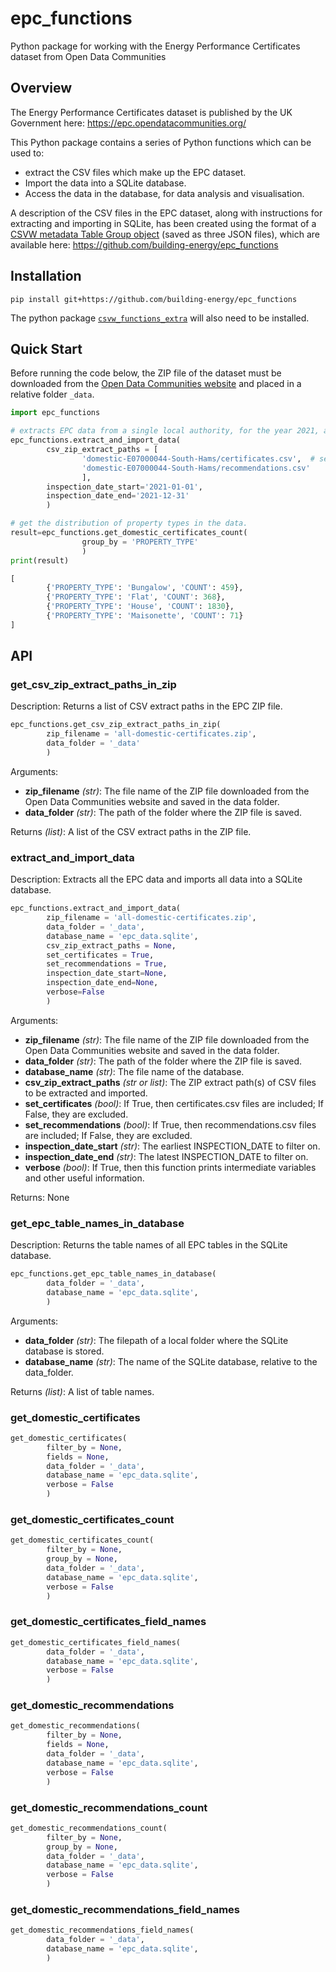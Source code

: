 # epc_functions
Python package for working with the Energy Performance Certificates dataset from Open Data Communities

## Overview

The Energy Performance Certificates dataset is published by the UK Government here: https://epc.opendatacommunities.org/

This Python package contains a series of Python functions which can be used to:
- extract the CSV files which make up the EPC dataset.
- Import the data into a SQLite database.
- Access the data in the database, for data analysis and visualisation.

A description of the CSV files in the EPC dataset, along with instructions for extracting and importing in SQLite, has been created using the format of a [CSVW metadata Table Group object](https://www.w3.org/TR/2015/REC-tabular-metadata-20151217/#table-groups) (saved as three JSON files), which are available here: https://github.com/building-energy/epc_functions

## Installation

`pip install git+https://github.com/building-energy/epc_functions`

The python package [`csvw_functions_extra`](https://github.com/stevenkfirth/csvw_functions_extra) will also need to be installed.

## Quick Start

Before running the code below, the ZIP file of the dataset must be downloaded from the [Open Data Communities website](https://epc.opendatacommunities.org/) and placed in a relative folder `_data`.

```python
import epc_functions

# extracts EPC data from a single local authority, for the year 2021, and import into database.
epc_functions.extract_and_import_data(
        csv_zip_extract_paths = [
                'domestic-E07000044-South-Hams/certificates.csv',  # see the function `get_csv_zip_extract_paths_in_zip` below.
                'domestic-E07000044-South-Hams/recommendations.csv'
                ],
        inspection_date_start='2021-01-01',
        inspection_date_end='2021-12-31'
        )

# get the distribution of property types in the data.
result=epc_functions.get_domestic_certificates_count(
                group_by = 'PROPERTY_TYPE'
                )
print(result)
```
```python
[
        {'PROPERTY_TYPE': 'Bungalow', 'COUNT': 459}, 
        {'PROPERTY_TYPE': 'Flat', 'COUNT': 368}, 
        {'PROPERTY_TYPE': 'House', 'COUNT': 1830}, 
        {'PROPERTY_TYPE': 'Maisonette', 'COUNT': 71}
]
```


## API

### get_csv_zip_extract_paths_in_zip

Description: Returns a list of CSV extract paths in the EPC ZIP file.

```python
epc_functions.get_csv_zip_extract_paths_in_zip(
        zip_filename = 'all-domestic-certificates.zip',
        data_folder = '_data'
        )
```

Arguments:
- **zip_filename** *(str)*: The file name of the ZIP file downloaded from the Open Data Communities website and saved in the data folder.
- **data_folder** *(str)*: The path of the folder where the ZIP file is saved.

Returns *(list)*: A list of the CSV extract paths in the ZIP file.


### extract_and_import_data

Description: Extracts all the EPC data and imports all data into a SQLite database.

```python
epc_functions.extract_and_import_data(
        zip_filename = 'all-domestic-certificates.zip',
        data_folder = '_data',
        database_name = 'epc_data.sqlite',
        csv_zip_extract_paths = None,
        set_certificates = True,
        set_recommendations = True,
        inspection_date_start=None,
        inspection_date_end=None,
        verbose=False
        )
```

Arguments:
- **zip_filename** *(str)*: The file name of the ZIP file downloaded from the Open Data Communities website and saved in the data folder.
- **data_folder** *(str)*: The path of the folder where the ZIP file is saved.
- **database_name** *(str)*: The file name of the database.
- **csv_zip_extract_paths** *(str or list)*: The ZIP extract path(s) of CSV files to be extracted and imported.
- **set_certificates** *(bool)*: If True, then certificates.csv files are included; If False, they are excluded.
- **set_recommendations** *(bool)*: If True, then recommendations.csv files are included; If False, they are excluded.
- **inspection_date_start** *(str)*: The earliest INSPECTION_DATE to filter on.
- **inspection_date_end** *(str)*: The latest INSPECTION_DATE to filter on.
- **verbose** *(bool)*: If True, then this function prints intermediate variables and other useful information.

Returns: None


### get_epc_table_names_in_database

Description: Returns the table names of all EPC tables in the SQLite database.

```python
epc_functions.get_epc_table_names_in_database(
        data_folder = '_data',
        database_name = 'epc_data.sqlite',
        )
```

Arguments:
- **data_folder** *(str)*: The filepath of a local folder where the SQLite database is stored.
- **database_name** *(str)*: The name of the SQLite database, relative to the data_folder.

Returns *(list)*: A list of table names.


### get_domestic_certificates

```python
get_domestic_certificates(
        filter_by = None,  
        fields = None,  
        data_folder = '_data',
        database_name = 'epc_data.sqlite',
        verbose = False
        )
```


### get_domestic_certificates_count

```python
get_domestic_certificates_count(
        filter_by = None,
        group_by = None,
        data_folder = '_data',
        database_name = 'epc_data.sqlite',
        verbose = False
        )
```


### get_domestic_certificates_field_names

```python
get_domestic_certificates_field_names(
        data_folder = '_data',
        database_name = 'epc_data.sqlite',
        verbose = False
        )
```

### get_domestic_recommendations

```python
get_domestic_recommendations(
        filter_by = None,  
        fields = None, 
        data_folder = '_data',
        database_name = 'epc_data.sqlite',
        verbose = False
        )
```


### get_domestic_recommendations_count

```python
get_domestic_recommendations_count(
        filter_by = None,
        group_by = None,
        data_folder = '_data',
        database_name = 'epc_data.sqlite',
        verbose = False
        )
```


### get_domestic_recommendations_field_names


```python
get_domestic_recommendations_field_names(
        data_folder = '_data',
        database_name = 'epc_data.sqlite',
        )
```

